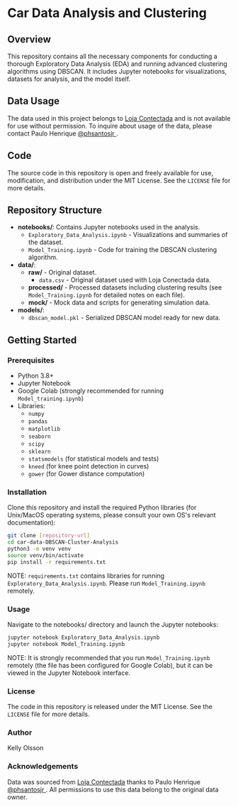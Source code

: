 # Car Data Analysis and Clustering

## Overview
This repository contains all the necessary components for conducting a thorough Exploratory Data Analysis (EDA) and running advanced clustering algorithms using DBSCAN. It includes Jupyter notebooks for visualizations, datasets for analysis, and the model itself.

## Data Usage
The data used in this project belongs to [Loja Contectada](https://www.lojaconectada.com.br/) and is not available for use without permission. To inquire about usage of the data, please contact Paulo Henrique [@phsantosjr ](https://github.com/phsantosjr).

## Code
The source code in this repository is open and freely available for use, modification, and distribution under the MIT License. See the `LICENSE` file for more details.

## Repository Structure
- **notebooks/**: Contains Jupyter notebooks used in the analysis.
  - `Exploratory_Data_Analysis.ipynb` - Visualizations and summaries of the dataset.
  - `Model_Training.ipynb` - Code for training the DBSCAN clustering algorithm.
- **data/**:
  - **raw/** - Original dataset.
    - `data.csv` - Original dataset used with Loja Conectada data.
  - **processed/** - Processed datasets including clustering results (see `Model_Training.ipynb` for detailed notes on each file).
  - **mock/** - Mock data and scripts for generating simulation data.
- **models/**:
  - `dbscan_model.pkl` - Serialized DBSCAN model ready for new data.

## Getting Started
### Prerequisites
- Python 3.8+
- Jupyter Notebook 
- Google Colab (strongly recommended for running `Model_training.ipynb`)
- Libraries:
  - `numpy`
  - `pandas`
  - `matplotlib`
  - `seaborn`
  - `scipy`
  - `sklearn`
  - `statsmodels` (for statistical models and tests)
  - `kneed` (for knee point detection in curves)
  - `gower` (for Gower distance computation)

### Installation
Clone this repository and install the required Python libraries (for Unix/MacOS operating systems, please consult your own OS's relevant documentation):
```bash
git clone [repository-url]
cd car-data-DBSCAN-Cluster-Analysis
python3 -m venv venv
source venv/bin/activate
pip install -r requirements.txt
```
NOTE: `requirements.txt` contains libraries for running `Exploratory_Data_Analysis.ipynb`. Please run `Model_Training.ipynb` remotely.

### Usage
Navigate to the notebooks/ directory and launch the Jupyter notebooks:
```bash
jupyter notebook Exploratory_Data_Analysis.ipynb
jupyter notebook Model_Training.ipynb
```
NOTE: It is strongly recommended that you run `Model_Training.ipynb` remotely (the file has been configured for Google Colab), but it can be viewed in the Jupyter Notebook interface.

### License
The code in this repository is released under the MIT License. See the `LICENSE` file for more details.

### Author
Kelly Olsson

### Acknowledgements
Data was sourced from [Loja Contectada](https://www.lojaconectada.com.br/) thanks to Paulo Henrique [@phsantosjr ](https://github.com/phsantosjr). All permissions to use this data belong to the original data owner.  

